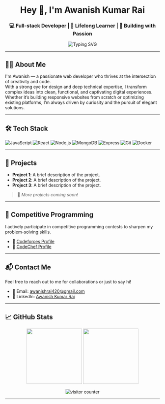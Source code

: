 <h1 align="center">Hey 👋, I'm Awanish Kumar Rai</h1>
<h3 align="center">💻 Full-stack Developer | 🧠 Lifelong Learner | 🚀 Building with Passion</h3>

<p align="center">
  <img src="https://readme-typing-svg.demolab.com?font=Fira+Code&pause=1000&color=00F796&center=true&vCenter=true&width=435&lines=Full-stack+developer+based+in+India.;I+love+building+cool+things.;Open+Source+%E2%9D%A4%EF%B8%8F;Let's+build+something+amazing+!" alt="Typing SVG" />
</p>

---

## 👨‍💻 About Me

I'm Awanish — a passionate web developer who thrives at the intersection of creativity and code.  
With a strong eye for design and deep technical expertise, I transform complex ideas into clean, functional, and captivating digital experiences.  
Whether it’s building responsive websites from scratch or optimizing existing platforms, I’m always driven by curiosity and the pursuit of elegant solutions.

---

## 🛠 Tech Stack

![JavaScript](https://img.shields.io/badge/-JavaScript-F7DF1E?style=for-the-badge&logo=javascript&logoColor=black)
![React](https://img.shields.io/badge/-React-61DAFB?style=for-the-badge&logo=react&logoColor=black)
![Node.js](https://img.shields.io/badge/-Node.js-339933?style=for-the-badge&logo=node.js&logoColor=white)
![MongoDB](https://img.shields.io/badge/-MongoDB-47A248?style=for-the-badge&logo=mongodb&logoColor=white)
![Express](https://img.shields.io/badge/-Express-black?style=for-the-badge&logo=express&logoColor=white)
![Git](https://img.shields.io/badge/-Git-F05032?style=for-the-badge&logo=git&logoColor=white)
![Docker](https://img.shields.io/badge/-Docker-2496ED?style=for-the-badge&logo=docker&logoColor=white)

---

## 🚀 Projects

- **Project 1**: A brief description of the project.
- **Project 2**: A brief description of the project.
- **Project 3**: A brief description of the project.

> 🔧 *More projects coming soon!*

---

## 🧠 Competitive Programming

I actively participate in competitive programming contests to sharpen my problem-solving skills.

- 🔗 [Codeforces Profile](https://codeforces.com/profile/Awanish_Rai)
- 🔗 [CodeChef Profile](https://www.codechef.com/users/master_magnus)

---

## 📬 Contact Me

Feel free to reach out to me for collaborations or just to say hi!

- 📧 Email: [awanishrai420@gmail.com](mailto:awanishrai420@gmail.com)
- 💼 LinkedIn: [Awanish Kumar Rai](https://www.linkedin.com/in/awanish-rai-9296ab221/)

---

## 📈 GitHub Stats

<p align="center">
  <img src="https://github-readme-stats.vercel.app/api?username=awanishkrai&show_icons=true&theme=radical" height="180" />
  <img src="https://github-readme-stats.vercel.app/api/top-langs/?username=awanishkrai&layout=compact&theme=radical" height="180" />
</p>

<p align="center">
  <img src="https://komarev.com/ghpvc/?username=awanishkrai&style=flat-square&color=blue" alt="visitor counter"/>
</p>

---
